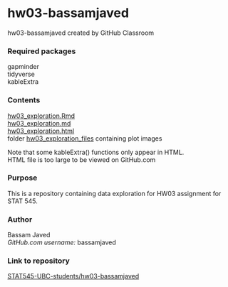 # hw03-bassamjaved

hw03-bassamjaved created by GitHub Classroom

### Required packages

gapminder<br/>
tidyverse<br/>
kableExtra

### Contents

[hw03_exploration.Rmd](https://github.com/STAT545-UBC-students/hw03-bassamjaved/blob/master/hw03_exploration.Rmd)<br/>
[hw03_exploration.md](https://github.com/STAT545-UBC-students/hw03-bassamjaved/blob/master/hw03_exploration.md)<br/>[hw03_exploration.html](https://github.com/STAT545-UBC-students/hw03-bassamjaved/blob/master/hw03_exploration.html)<br/>
folder [hw03_exploration_files](https://github.com/STAT545-UBC-students/hw03-bassamjaved/tree/master/hw03_exploration_files/figure-gfm) containing plot images

Note that some kableExtra() functions only appear in HTML.<br/>
HTML file is too large to be viewed on GitHub.com

### Purpose

This is a repository containing data exploration for HW03 assignment for STAT 545.

### Author

Bassam Javed<br/>
_GitHub.com username\:_ bassamjaved

### Link to repository

[STAT545-UBC-students/hw03-bassamjaved](https://github.com/STAT545-UBC-students/hw03-bassamjaved)
